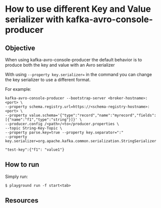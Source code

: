 # How to use different Key and Value serializer with kafka-avro-console-producer

## Objective

When using kafka-avro-console-producer the default behavior is to produce both the key and value with an Avro serializer

With using ``--property key.serializer=`` in the command you can change the key serializer to use a different format.

For example:
```
kafka-avro-console-producer --bootstrap-server <broker-hostname>:<port> \
--property schema.registry.url=https://<schema-registry-hostname>:<port> \
--property value.schema='{"type":"record","name":"myrecord","fields":[{"name":"f1","type":"string"}]}' \
--producer.config /<path>/<to>/producer.properties \
--topic String-Key-Topic \
--property parse.key=true --property key.separator=":"
--property key.serializer=org.apache.kafka.common.serialization.StringSerializer

"test-key":{"f1": "value1"}
```

## How to run

Simply run:

```
$ playground run -f start<tab>
```

## Resources
